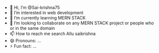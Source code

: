 - 👋 Hi, I’m @Sai-krishna75
- 👀 I’m interested in web development
- 🌱 I’m currently learning MERN STACK
- 💞️ I’m looking to collaborate on any MERN STACK project or people who or in the same domain
- 📫 How to reach me search Allu saikrishna
- 😄 Pronouns: ...
- ⚡ Fun fact: ...

<!---
Sai-krishna75/Sai-krishna75 is a ✨ special ✨ repository because its `README.md` (this file) appears on your GitHub profile.
You can click the Preview link to take a look at your changes.
--->
